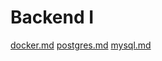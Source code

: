 # Backend I

[docker.md](https://github.com/liquidlevels/backenduno/blob/main/docker.md)
[postgres.md](https://github.com/liquidlevels/backenduno/blob/main/postgres.md)
[mysql.md](https://github.com/liquidlevels/backenduno/blob/main/mysql.md)
